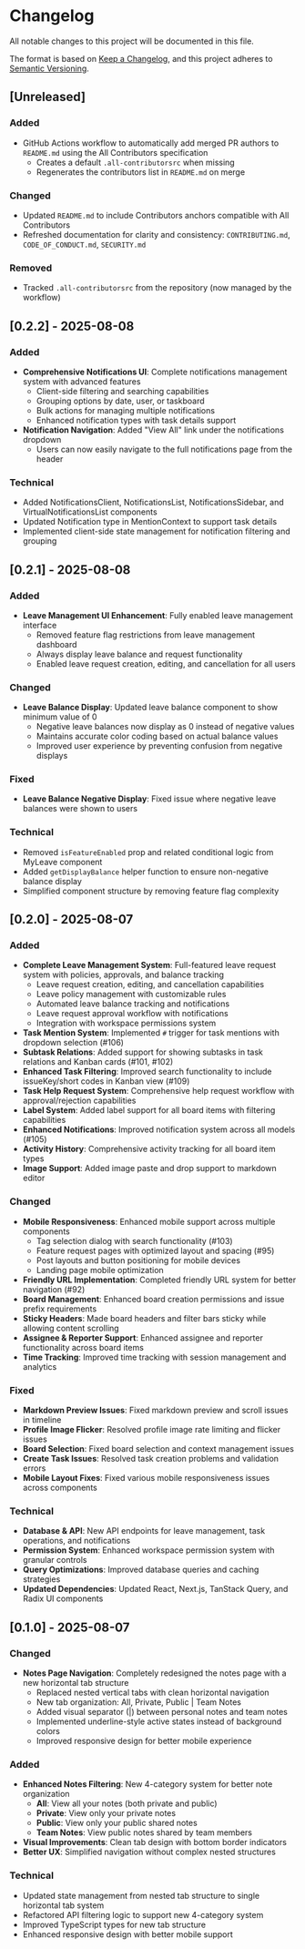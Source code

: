 # Changelog

All notable changes to this project will be documented in this file.

The format is based on [Keep a Changelog](https://keepachangelog.com/en/1.0.0/),
and this project adheres to [Semantic Versioning](https://semver.org/spec/v2.0.0.html).
 

## [Unreleased]

### Added
- GitHub Actions workflow to automatically add merged PR authors to `README.md` using the All Contributors specification
  - Creates a default `.all-contributorsrc` when missing
  - Regenerates the contributors list in `README.md` on merge

### Changed
- Updated `README.md` to include Contributors anchors compatible with All Contributors
- Refreshed documentation for clarity and consistency: `CONTRIBUTING.md`, `CODE_OF_CONDUCT.md`, `SECURITY.md`

### Removed
- Tracked `.all-contributorsrc` from the repository (now managed by the workflow)

## [0.2.2] - 2025-08-08

### Added
- **Comprehensive Notifications UI**: Complete notifications management system with advanced features
  - Client-side filtering and searching capabilities
  - Grouping options by date, user, or taskboard
  - Bulk actions for managing multiple notifications
  - Enhanced notification types with task details support
- **Notification Navigation**: Added "View All" link under the notifications dropdown
  - Users can now easily navigate to the full notifications page from the header 

### Technical
- Added NotificationsClient, NotificationsList, NotificationsSidebar, and VirtualNotificationsList components
- Updated Notification type in MentionContext to support task details
- Implemented client-side state management for notification filtering and grouping

## [0.2.1] - 2025-08-08

### Added
- **Leave Management UI Enhancement**: Fully enabled leave management interface
  - Removed feature flag restrictions from leave management dashboard
  - Always display leave balance and request functionality
  - Enabled leave request creation, editing, and cancellation for all users

### Changed  
- **Leave Balance Display**: Updated leave balance component to show minimum value of 0
  - Negative leave balances now display as 0 instead of negative values
  - Maintains accurate color coding based on actual balance values
  - Improved user experience by preventing confusion from negative displays

### Fixed
- **Leave Balance Negative Display**: Fixed issue where negative leave balances were shown to users

### Technical
- Removed `isFeatureEnabled` prop and related conditional logic from MyLeave component
- Added `getDisplayBalance` helper function to ensure non-negative balance display
- Simplified component structure by removing feature flag complexity

## [0.2.0] - 2025-08-07

### Added
- **Complete Leave Management System**: Full-featured leave request system with policies, approvals, and balance tracking
  - Leave request creation, editing, and cancellation capabilities
  - Leave policy management with customizable rules
  - Automated leave balance tracking and notifications
  - Leave request approval workflow with notifications
  - Integration with workspace permissions system
- **Task Mention System**: Implemented `#` trigger for task mentions with dropdown selection (#106)
- **Subtask Relations**: Added support for showing subtasks in task relations and Kanban cards (#101, #102)
- **Enhanced Task Filtering**: Improved search functionality to include issueKey/short codes in Kanban view (#109)
- **Task Help Request System**: Comprehensive help request workflow with approval/rejection capabilities
- **Label System**: Added label support for all board items with filtering capabilities
- **Enhanced Notifications**: Improved notification system across all models (#105)
- **Activity History**: Comprehensive activity tracking for all board item types
- **Image Support**: Added image paste and drop support to markdown editor

### Changed
- **Mobile Responsiveness**: Enhanced mobile support across multiple components
  - Tag selection dialog with search functionality (#103)
  - Feature request pages with optimized layout and spacing (#95)
  - Post layouts and button positioning for mobile devices
  - Landing page mobile optimization
- **Friendly URL Implementation**: Completed friendly URL system for better navigation (#92)
- **Board Management**: Enhanced board creation permissions and issue prefix requirements
- **Sticky Headers**: Made board headers and filter bars sticky while allowing content scrolling
- **Assignee & Reporter Support**: Enhanced assignee and reporter functionality across board items
- **Time Tracking**: Improved time tracking with session management and analytics

### Fixed
- **Markdown Preview Issues**: Fixed markdown preview and scroll issues in timeline
- **Profile Image Flicker**: Resolved profile image rate limiting and flicker issues
- **Board Selection**: Fixed board selection and context management issues
- **Create Task Issues**: Resolved task creation problems and validation errors
- **Mobile Layout Fixes**: Fixed various mobile responsiveness issues across components

### Technical
- **Database & API**: New API endpoints for leave management, task operations, and notifications
- **Permission System**: Enhanced workspace permission system with granular controls
- **Query Optimizations**: Improved database queries and caching strategies
- **Updated Dependencies**: Updated React, Next.js, TanStack Query, and Radix UI components 


## [0.1.0] - 2025-08-07

### Changed
- **Notes Page Navigation**: Completely redesigned the notes page with a new horizontal tab structure
  - Replaced nested vertical tabs with clean horizontal navigation
  - New tab organization: All, Private, Public | Team Notes
  - Added visual separator (|) between personal notes and team notes
  - Implemented underline-style active states instead of background colors
  - Improved responsive design for better mobile experience

### Added
- **Enhanced Notes Filtering**: New 4-category system for better note organization
  - **All**: View all your notes (both private and public)
  - **Private**: View only your private notes
  - **Public**: View only your public shared notes  
  - **Team Notes**: View public notes shared by team members
- **Visual Improvements**: Clean tab design with bottom border indicators
- **Better UX**: Simplified navigation without complex nested structures

### Technical
- Updated state management from nested tab structure to single horizontal tab system
- Refactored API filtering logic to support new 4-category system
- Improved TypeScript types for new tab structure
- Enhanced responsive design with better mobile support 
